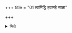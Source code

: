 +++
title = "01 त्वामिद्धि हवामहे साता"

+++

<details><summary>थिते</summary>

1. Having recited the invitatory verse tvāmiddhi havāmahe (for the second offering) (the Hotr̥) should recite the offering verse svarvatobhi tvā.... 
</details>
